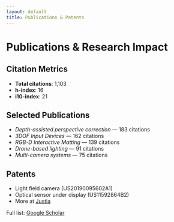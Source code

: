 ```yaml
---
layout: default
title: Publications & Patents
---
```


# Publications & Research Impact

## Citation Metrics
- **Total citations**: 1,103  
- **h-index**: 16  
- **i10-index**: 21  

## Selected Publications
- *Depth-assisted perspective correction* — 183 citations  
- *3DOF Input Devices* — 162 citations  
- *RGB-D Interactive Matting* — 139 citations  
- *Drone-based lighting* — 91 citations  
- *Multi-camera systems* — 75 citations  

## Patents
- Light field camera (US20190095602A1)
- Optical sensor under display (US11592864B2)
- More at [Justia](https://patents.justia.com/inventor/manohar-b-srikanth)

Full list: [Google Scholar](https://scholar.google.com/citations?user=doL8ArEAAAAJ&hl=en)
